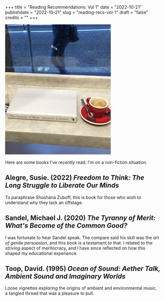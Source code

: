 +++
title = "Reading Recommendations: Vol 1"
date = "2022-10-21"
publishdate = "2022-10-21"
slug = "reading-recs-vol-1"
draft = "false"
credits = ""
+++

![Book on table next to an empty coffee mug.](reading_recs_vol_1.png)

Here are some books I've recently read. I'm on a non-fiction situation.

## Alegre, Susie. (2022) *Freedom to Think: The Long Struggle to Liberate Our Minds*

To paraphrase Shoshana Zuboff, this is book for those who wish to understand why they lack an offstage.

## Sandel, Michael J. (2020) *The Tyranny of Merit: What's Become of the Common Good?*

I was fortunate to hear Sandel speak. The compare said his skill was the *art of gentle persuasion*, and this book is a testament to that. I related to the *striving* aspect of meritocracy, and I have since reflected on how this shaped my educational experience.

## Toop, David. (1995) *Ocean of Sound: Aether Talk, Ambient Sound and Imaginary Worlds*

Loose vignettes exploring the origins of ambient and environmental music, a tangled thread that was a pleasure to pull. 

